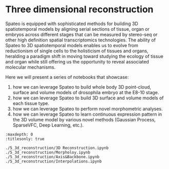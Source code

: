 # Three dimensional reconstruction

Spateo is equipped with sophisticated methods for building 3D spatiotemporal models by aligning serial sections of
tissue, organ or embryos across different stages that can be measured by stereo-seq or other high definition spatial
transcriptomics technologies. The ability of Spateo to 3D spatiotemporal models enables us to evolve from reductionism
of single cells to the holisticism of tissues and organs, heralding a paradigm shift in moving toward studying the
ecology of tissue and organ while still offering us the opportunity to reveal associated molecular mechanisms.

Here we will present a series of notebooks that showcase:

1. how we can leverage Spateo to build whole body 3D point-cloud, surface and volume models of drosophila embryo at the E8-10 stage.
2. how we can leverage Spateo to build 3D surface and volume models of each tissue type.
3. how we can leverage Spateo to perform novel morphometric analyses.
4. how we can leverage Spateo to learn continuous expression pattern in the 3D volume model by various novel methods (Gaussian Process, SparseVFC, Deep Learning, etc.).

```{toctree}
:maxdepth: 0
:titlesonly: true

./5_3d_reconstruction/3D Reconstruction.ipynb
./5_3d_reconstruction/Morpholoy.ipynb
./5_3d_reconstruction/Axis&Backbone.ipynb
./5_3d_reconstruction/Interpolations.ipynb
```